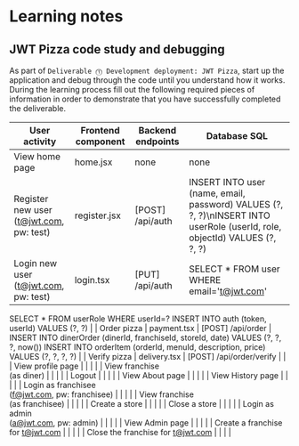 # Learning notes

## JWT Pizza code study and debugging

As part of `Deliverable ⓵ Development deployment: JWT Pizza`, start up the application and debug through the code until you understand how it works. During the learning process fill out the following required pieces of information in order to demonstrate that you have successfully completed the deliverable.

| User activity                                       | Frontend component | Backend endpoints | Database SQL |
| --------------------------------------------------- | ------------------ | ----------------- | ------------ |
| View home page                                      | home.jsx           | none              | none         |
| Register new user<br/>(t@jwt.com, pw: test)         | register.jsx       | [POST] /api/auth  | INSERT INTO user (name, email, password) VALUES (?, ?, ?)\nINSERT INTO userRole (userId, role, objectId) VALUES (?, ?, ?)             |
| Login new user<br/>(t@jwt.com, pw: test)            | login.tsx          | [PUT] /api/auth   | SELECT * FROM user WHERE email='t@jwt.com'
SELECT * FROM userRole WHERE userId=?
INSERT INTO auth (token, userId) VALUES (?, ?)             |
| Order pizza                                         | payment.tsx        | [POST] /api/order | INSERT INTO dinerOrder (dinerId, franchiseId, storeId, date) VALUES (?, ?, ?, now())
INSERT INTO orderItem (orderId, menuId, description, price) VALUES (?, ?, ?, ?)             |
| Verify pizza                                        | delivery.tsx       | [POST] /api/order/verify    |              |
| View profile page                                   |                    |                   |              |
| View franchise<br/>(as diner)                       |                    |                   |              |
| Logout                                              |                    |                   |              |
| View About page                                     |                    |                   |              |
| View History page                                   |                    |                   |              |
| Login as franchisee<br/>(f@jwt.com, pw: franchisee) |                    |                   |              |
| View franchise<br/>(as franchisee)                  |                    |                   |              |
| Create a store                                      |                    |                   |              |
| Close a store                                       |                    |                   |              |
| Login as admin<br/>(a@jwt.com, pw: admin)           |                    |                   |              |
| View Admin page                                     |                    |                   |              |
| Create a franchise for t@jwt.com                    |                    |                   |              |
| Close the franchise for t@jwt.com                   |                    |                   |              |
